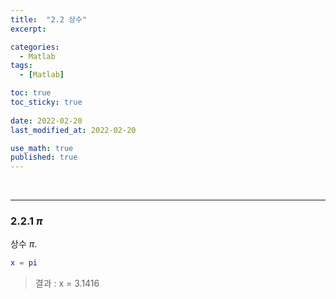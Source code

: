 ```yaml
---
title:  "2.2 상수"
excerpt: 

categories:
  - Matlab
tags:
  - [Matlab]

toc: true
toc_sticky: true
 
date: 2022-02-20
last_modified_at: 2022-02-20

use_math: true
published: true
---
```


<br>

***
### 2.2.1 $\pi$

상수 $\pi$.

```Matlab
x = pi
```

> 결과 : x = 3.1416